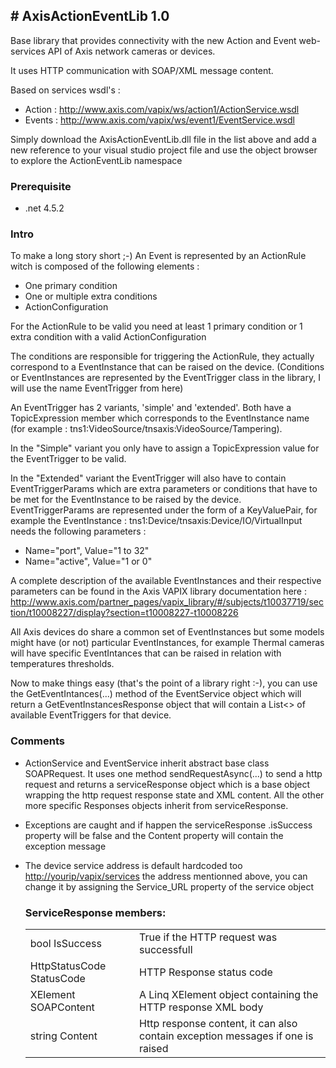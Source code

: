 <H2># AxisActionEventLib 1.0</H2>

Base library that provides connectivity with the new Action and Event web-services API of Axis network cameras or devices.

It uses HTTP communication with SOAP/XML message content.

Based on services wsdl's :

- Action : http://www.axis.com/vapix/ws/action1/ActionService.wsdl
- Events : http://www.axis.com/vapix/ws/event1/EventService.wsdl

Simply download the AxisActionEventLib.dll file in the list above and add a new reference to your visual studio project file and use the object browser to explore the ActionEventLib namespace

<h3>Prerequisite</h3>

- .net 4.5.2

<H3>Intro</H3>

To make a long story short ;-) An Event is represented by an ActionRule witch is composed of the following elements : 

- One primary condition  
- One or multiple extra conditions
- ActionConfiguration

For the ActionRule to be valid you need at least 1 primary condition or 1 extra condition with a valid ActionConfiguration

The conditions are responsible for triggering the ActionRule, they actually correspond to a EventInstance that can be raised on the device. (Conditions or EventInstances are represented by the EventTrigger class in the library, I will use the name EventTrigger from here)

An EventTrigger has 2 variants, 'simple' and 'extended'. Both have a TopicExpression member which corresponds to the EventInstance name (for example : tns1:VideoSource/tnsaxis:VideoSource/Tampering).

In the "Simple" variant you only have to assign a TopicExpression value for the EventTrigger to be valid.

In the "Extended" variant the EventTrigger will also have to contain EventTriggerParams which are extra parameters or conditions that have to be met for the EventInstance to be raised by the device.
EventTriggerParams are represented under the form of a KeyValuePair, for example the EventInstance : tns1:Device/tnsaxis:Device/IO/VirtualInput needs the following parameters : 
- Name="port", Value="1 to 32"
- Name="active", Value="1 or 0"

A complete description of the available EventInstances and their respective parameters can be found in the Axis VAPIX library documentation here : http://www.axis.com/partner_pages/vapix_library/#/subjects/t10037719/section/t10008227/display?section=t10008227-t10008226 

All Axis devices do share a common set of EventInstances but some models might have (or not) particular EventInstances, for example Thermal cameras will have specific EventIntances that can be raised in relation with temperatures thresholds. 

Now to make things easy (that's the point of a library right :-), you can use the GetEventIntances(...) method of the EventService object which will return a GetEventInstancesResponse object that will contain a List<> of available EventTriggers for that device. 

<h3>Comments</h3>

- ActionService and EventService inherit abstract base class SOAPRequest. It uses one method sendRequestAsync(...) to send a http request and returns a serviceResponse object which is a base object wrapping the http request response state and XML content. All the other more specific Responses objects inherit from serviceResponse.

- Exceptions are caught and if happen the serviceResponse .isSuccess property will be false and the Content property will contain the exception message 

- The device service address is default hardcoded too <http://yourip/vapix/services> the address mentionned above, you can change it by assigning the Service_URL property of the service object

    <h3>ServiceResponse members:</h3>
    <table>
      <tr>
      <td>bool IsSuccess</td><td>True if the HTTP request was successfull</td>
      </tr>
      <tr>
      <td>HttpStatusCode  StatusCode</td><td>HTTP Response status code</td>
      </tr>
      <tr>
      <td>XElement SOAPContent</td><td>A Linq XElement object containing the HTTP response XML body </td>
      </tr>
      <tr>
      <td>string Content</td><td>Http response content, it can also contain exception messages if one is raised</td>
      </tr>
    </table>
